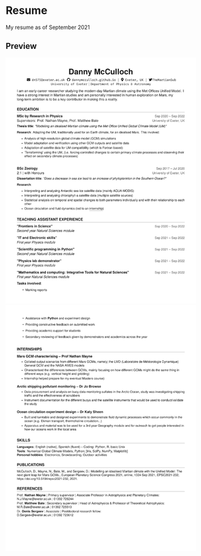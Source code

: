 # Resume
My resume as of September 2021
## Preview
![alt text](https://github.com/dannymcculloch/Resume/blob/main/Resume-1.png)
![alt text](https://github.com/dannymcculloch/Resume/blob/main/Resume-2.png)
